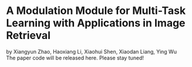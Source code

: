 # A Modulation Module for Multi-Task Learning with Applications in Image Retrieval
by Xiangyun Zhao, Haoxiang Li, Xiaohui Shen, Xiaodan Liang, Ying Wu  
The paper code will be released here. Please stay tuned!

